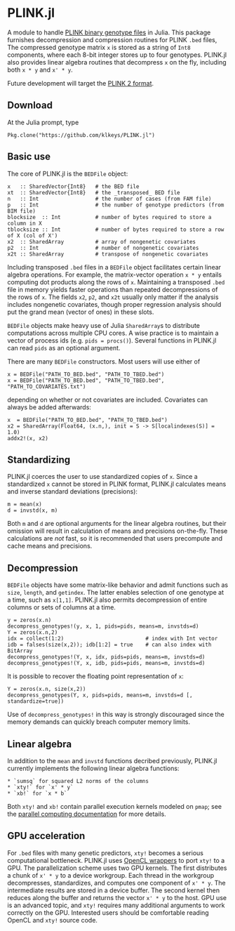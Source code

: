 # PLINK.jl

A module to handle [PLINK binary genotype files](http://pngu.mgh.harvard.edu/~purcell/plink/data.shtml#bed) in Julia.
This package furnishes decompression and compression routines for PLINK `.bed` files,
The compressed genotype matrix `x` is stored as a string of `Int8` components, where each 8-bit integer stores up to four genotypes. 
PLINK.jl also provides linear algebra routines that decompress `x` on the fly, including both `x * y` and `x' * y`. 

Future development will target the [PLINK 2 format](https://www.cog-genomics.org/plink2/input#bed).

## Download

At the Julia prompt, type

    Pkg.clone("https://github.com/klkeys/PLINK.jl")

## Basic use

The core of PLINK.jl is the `BEDFile` object:

    x   :: SharedVector{Int8}   # the BED file
    xt  :: SharedVector{Int8}   # the _transposed_ BED file
    n   :: Int                  # the number of cases (from FAM file)
    p   :: Int                  # the number of genotype predictors (from BIM file)
    blocksize  :: Int           # number of bytes required to store a column in X 
    tblocksize :: Int           # number of bytes required to store a row of X (col of X')
    x2  :: SharedArray          # array of nongenetic covariates
    p2  :: Int                  # number of nongenetic covariates
    x2t :: SharedArray          # transpose of nongenetic covariates

Including transposed `.bed` files in a `BEDFile` object facilitates certain linear algebra operations.
For example, the matrix-vector operation `x * y` entails computing dot products along the rows of `x`.
Maintaining a transposed `.bed` file in memory yields faster operations than repeated decompressions of the rows of `x`.
The fields `x2`, `p2`, and `x2t` usually only matter if the analysis includes nongenetic covariates,
though proper regression analysis should put the grand mean (vector of ones) in these slots.

`BEDFile` objects make heavy use of Julia `SharedArray`s to distribute computations across multiple CPU cores. A wise practice is to maintain a vector of process ids (e.g. `pids = procs()`). Several functions in PLINK.jl can read `pids` as an optional argument.

There are many `BEDFile` constructors. Most users will use either of

    x = BEDFile("PATH_TO_BED.bed", "PATH_TO_TBED.bed")
    x = BEDFile("PATH_TO_BED.bed", "PATH_TO_TBED.bed", "PATH_TO_COVARIATES.txt")
 
depending on whether or not covariates are included. Covariates can always be added afterwards:

    x  = BEDFile("PATH_TO_BED.bed", "PATH_TO_TBED.bed")
    x2 = SharedArray(Float64, (x.n,), init = S -> S[localindexes(S)] = 1.0)
    addx2!(x, x2)

## Standardizing

PLINK.jl coerces the user to use standardized copies of `x`. Since a standardized `x` cannot be stored in PLINK format, PLINK.jl calculates means and inverse standard deviations (precisions):

    m = mean(x)
    d = invstd(x, m)

Both `m` and `d` are optional arguments for the linear algebra routines,
but their omission will result in calculation of means and precisions on-the-fly.
These calculations are *not* fast, so it is recommended that users precompute and cache means and precisions. 

## Decompression

`BEDFile` objects have some matrix-like behavior and admit functions such as `size`, `length`, and `getindex`. The latter enables selection of one genotype at a time, such as `x[1,1]`. PLINK.jl also permits decompression of entire columns or sets of columns at a time.

    y = zeros(x.n)
    decompress_genotypes!(y, x, 1, pids=pids, means=m, invstds=d) 
    Y = zeros(x.n,2)
    idx = collect(1:2)                          # index with Int vector
    idb = falses(size(x,2)); idb[1:2] = true    # can also index with BitArray
    decompress_genotypes!(Y, x, idx, pids=pids, means=m, invstds=d)
    decompress_genotypes!(Y, x, idb, pids=pids, means=m, invstds=d)

It is possible to recover the floating point representation of `x`:

    Y = zeros(x.n, size(x,2))
    decompress_genotypes(Y, x, pids=pids, means=m, invstds=d [, standardize=true])

Use of `decompress_genotypes!` in this way is strongly discouraged since the memory demands can quickly breach computer memory limits. 


## Linear algebra

In addition to the `mean` and `invstd` functions decribed previously, 
PLINK.jl currently implements the following linear algebra functions:

    * `sumsq` for squared L2 norms of the columns
    * `xty!` for `x' * y`
    * `xb!` for `x * b` 

Both `xty!` and `xb!` contain parallel execution kernels modeled on `pmap`; see the [parallel computing documentation](http://docs.julialang.org/en/latest/manual/parallel-computing/#scheduling) for more details.

## GPU acceleration

For `.bed` files with many genetic predictors, `xty!` becomes a serious computational bottleneck.
PLINK.jl uses [OpenCL wrappers](https://github.com/JuliaGPU/OpenCL.jl) to port `xty!` to a GPU.
The parallelization scheme uses two GPU kernels.
The first distributes a chunk of `x' * y` to a device workgroup.
Each thread in the workgroup decompresses, standardizes, and computes one component of `x' * y`.
The intermediate results are stored in a device buffer.
The second kernel then reduces along the buffer and returns the vector `x' * y` to the host. 
GPU use is an advanced topic, and `xty!` requires many additional arguments to work correctly on the GPU.
Interested users should be comfortable reading OpenCL and `xty!` source code.
